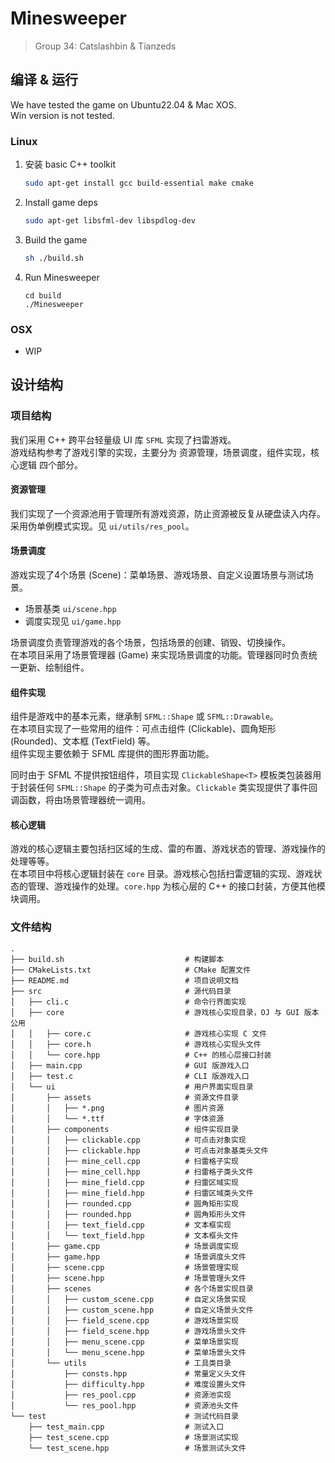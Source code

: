 # Minesweeper

> Group 34: Catslashbin & Tianzeds

## 编译 & 运行

We have tested the game on Ubuntu22.04 & Mac XOS.  
Win version is not tested.

### Linux

1. 安装 basic C++ toolkit  
   ```bash
   sudo apt-get install gcc build-essential make cmake
   ```
2. Install game deps  
   ```bash
   sudo apt-get libsfml-dev libspdlog-dev
   ```
3. Build the game
   ```bash
   sh ./build.sh
   ```
4. Run Minesweeper
   ```
   cd build
   ./Minesweeper
   ```

### OSX

- WIP

## 设计结构

### 项目结构

我们采用 C++ 跨平台轻量级 UI 库 `SFML` 实现了扫雷游戏。  
游戏结构参考了游戏引擎的实现，主要分为 资源管理，场景调度，组件实现，核心逻辑 四个部分。  

#### 资源管理

我们实现了一个资源池用于管理所有游戏资源，防止资源被反复从硬盘读入内存。  
采用伪单例模式实现。见 `ui/utils/res_pool`。

#### 场景调度

游戏实现了4个场景 (Scene)：菜单场景、游戏场景、自定义设置场景与测试场景。  

- 场景基类 `ui/scene.hpp`
- 调度实现见 `ui/game.hpp`

场景调度负责管理游戏的各个场景，包括场景的创建、销毁、切换操作。  
在本项目采用了场景管理器 (Game) 来实现场景调度的功能。管理器同时负责统一更新、绘制组件。

#### 组件实现

组件是游戏中的基本元素，继承制 `SFML::Shape` 或 `SFML::Drawable`。  
在本项目实现了一些常用的组件：可点击组件 (Clickable)、圆角矩形 (Rounded)、文本框 (TextField) 等。  
组件实现主要依赖于 SFML 库提供的图形界面功能。  

同时由于 SFML 不提供按钮组件，项目实现 `ClickableShape<T>` 模板类包装器用于封装任何 `SFML::Shape` 的子类为可点击对象。`Clickable` 类实现提供了事件回调函数，将由场景管理器统一调用。

#### 核心逻辑

游戏的核心逻辑主要包括扫区域的生成、雷的布置、游戏状态的管理、游戏操作的处理等等。  
在本项目中将核心逻辑封装在 `core` 目录。游戏核心包括扫雷逻辑的实现、游戏状态的管理、游戏操作的处理。`core.hpp` 为核心层的 C++ 的接口封装，方便其他模块调用。


### 文件结构

```
.
├── build.sh                           # 构建脚本
├── CMakeLists.txt                     # CMake 配置文件
├── README.md                          # 项目说明文档
├── src                                # 源代码目录
│   ├── cli.c                          # 命令行界面实现
│   ├── core                           # 游戏核心实现目录，OJ 与 GUI 版本公用
│   │   ├── core.c                     # 游戏核心实现 C 文件
│   │   ├── core.h                     # 游戏核心实现头文件
│   │   └── core.hpp                   # C++ 的核心层接口封装
│   ├── main.cpp                       # GUI 版游戏入口
│   ├── test.c                         # CLI 版游戏入口
│   └── ui                             # 用户界面实现目录
│       ├── assets                     # 资源文件目录
│       │   ├── *.png                  # 图片资源
│       │   └── *.ttf                  # 字体资源
│       ├── components                 # 组件实现目录
│       │   ├── clickable.cpp          # 可点击对象实现
│       │   ├── clickable.hpp          # 可点击对象基类头文件
│       │   ├── mine_cell.cpp          # 扫雷格子实现
│       │   ├── mine_cell.hpp          # 扫雷格子类头文件
│       │   ├── mine_field.cpp         # 扫雷区域实现
│       │   ├── mine_field.hpp         # 扫雷区域类头文件
│       │   ├── rounded.cpp            # 圆角矩形实现
│       │   ├── rounded.hpp            # 圆角矩形头文件
│       │   ├── text_field.cpp         # 文本框实现
│       │   └── text_field.hpp         # 文本框头文件
│       ├── game.cpp                   # 场景调度实现
│       ├── game.hpp                   # 场景调度头文件
│       ├── scene.cpp                  # 场景管理实现
│       ├── scene.hpp                  # 场景管理头文件
│       ├── scenes                     # 各个场景实现目录
│       │   ├── custom_scene.cpp       # 自定义场景实现
│       │   ├── custom_scene.hpp       # 自定义场景头文件
│       │   ├── field_scene.cpp        # 游戏场景实现
│       │   ├── field_scene.hpp        # 游戏场景头文件
│       │   ├── menu_scene.cpp         # 菜单场景实现
│       │   └── menu_scene.hpp         # 菜单场景头文件
│       └── utils                      # 工具类目录
│           ├── consts.hpp             # 常量定义头文件
│           ├── difficulty.hpp         # 难度设置头文件
│           ├── res_pool.cpp           # 资源池实现
│           └── res_pool.hpp           # 资源池头文件
└── test                               # 测试代码目录
    ├── test_main.cpp                  # 测试入口
    ├── test_scene.cpp                 # 场景测试实现
    └── test_scene.hpp                 # 场景测试头文件
```